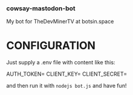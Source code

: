 ### cowsay-mastodon-bot
My bot for TheDevMinerTV at botsin.space 

# CONFIGURATION
Just supply a .env file with content like this:

AUTH_TOKEN=<Your Mastodon auth token>
CLIENT_KEY=<Your Mastodon client key>
CLIENT_SECRET=<Your Mastodon client secret>

and then run it with `nodejs bot.js` and have fun!